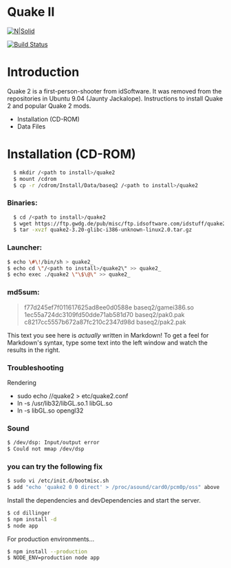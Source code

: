 # Quake II

[![N|Solid](https://images.launchbox-app.com/4895c11d-4620-4a7c-9268-529701afad41.jpg)](https://nodesource.com/products/nsolid)

[![Build Status](https://travis-ci.org/joemccann/dillinger.svg?branch=master)](https://travis-ci.org/joemccann/dillinger)

# Introduction
Quake 2 is a first-person-shooter from idSoftware. It was removed from the repositories in Ubuntu 9.04 (Jaunty Jackalope). Instructions to install Quake 2 and popular Quake 2 mods.

  - Installation (CD-ROM)
  - Data Files
  
# Installation (CD-ROM)
```sh
  $ mkdir /<path to install>/quake2
  $ mount /cdrom
  $ cp -r /cdrom/Install/Data/baseq2 /<path to install>/quake2
```

### Binaries:
```sh
  $ cd /<path to install>/quake2
  $ wget https://ftp.gwdg.de/pub/misc/ftp.idsoftware.com/idstuff/quake2/unix/quake2-3.20-glibc-i386-unknown-linux2.0.tar.gz
  $ tar -xvzf quake2-3.20-glibc-i386-unknown-linux2.0.tar.gz
```

### Launcher:
```sh
$ echo \#\!/bin/sh > quake2_
$ echo cd \"/<path to install>/quake2\" >> quake2_
$ echo exec ./quake2 \"\$\@\" >> quake2_
```
### md5sum:

>f77d245ef7f011617625ad8ee0d0588e  baseq2/gamei386.so
>1ec55a724dc3109fd50dde71ab581d70  baseq2/pak0.pak
>c8217cc5557b672a87fc210c2347d98d  baseq2/pak2.pak

This text you see here is *actually* written in Markdown! To get a feel for Markdown's syntax, type some text into the left window and watch the results in the right.

### Troubleshooting
Rendering
* sudo echo /<path to isntall>/quake2 > etc/quake2.conf
* ln -s /usr/lib32/libGL.so.1 libGL.so
* ln -s libGL.so opengl32

### Sound
```sh
$ /dev/dsp: Input/output error
$ Could not mmap /dev/dsp
```
### you can try the following fix
```sh
$ sudo vi /etc/init.d/bootmisc.sh
$ add "echo 'quake2 0 0 direct' > /proc/asound/card0/pcm0p/oss" above : exit 0
```


Install the dependencies and devDependencies and start the server.

```sh
$ cd dillinger
$ npm install -d
$ node app
```

For production environments...

```sh
$ npm install --production
$ NODE_ENV=production node app
```
